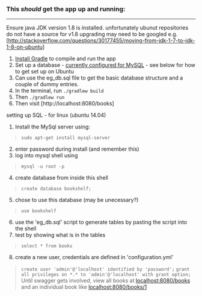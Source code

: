 ### This *should* get the app up and running:
---
Ensure java JDK version 1.8 is installed.  unfortunately ubunut repositories do not have a source for v1.8 upgrading may need to be googled
e.g. [http://stackoverflow.com/questions/30177455/moving-from-jdk-1-7-to-jdk-1-8-on-ubuntu]
 1. [Install Gradle](https://docs.gradle.org/current/userguide/installation.html) to compile and run the app
 2. Set up a database - [currently configured for MySQL](http://dev.mysql.com/doc/refman/5.6/en/installing.html) - see below for how to get set up on Ubuntu
 3. Can use the eg_db.sql file to get the basic database structure and a couple of dummy entries.
 4. In the terminal, run ``./gradlew build``
 5. Then ``./gradlew run``
 6. Then visit [http://localhost:8080/books]
 
 
setting up SQL - for linux (ubuntu 14.04)
1. Install the MySql server using: 
> ``sudo apt-get install mysql-server``
 
2. enter password during install (and remember this)
3. log into mysql shell using
> ``mysql -u root -p``
 
4. create database from inside this shell
> ``create database bookshelf;``
 
5. chose to use this database (may be unecessary?)
> ``use bookshelf``
 
6. use the 'eg_db.sql' script to generate tables by pasting the script into the shell
7. test by showing what is in the tables
> ``select * from books``
 
8. create a new user, credentials are defined in 'configuration.yml'
> ``create user 'admin'@'localhost' identified by 'password';``
> ``grant all privileges on *.* to 'admin'@'localhost' with grant option;``
Until swagger gets involved, view all books at [localhost:8080/books](http://localhost:8080/books) and an individual book like [localhost:8080/books/1](http://localhost:8080/books/1)